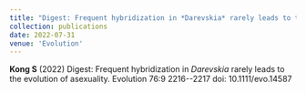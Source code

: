 ```yaml
---
title: "Digest: Frequent hybridization in *Darevskia* rarely leads to the evolution of asexuality"
collection: publications
date: 2022-07-31
venue: 'Evolution'
---
```

**Kong S** (2022) Digest: Frequent hybridization in *Darevskia* rarely leads to the evolution of asexuality. Evolution 76:9 2216--2217 doi: 10.1111/evo.14587